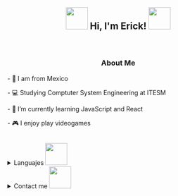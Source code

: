 
<h2> <p align="center"> <img src="https://media.giphy.com/media/oASEJVd5lkgMBMDCcl/giphy.gif" width="50"> Hi, I'm Erick! <img src="https://media.giphy.com/media/oASEJVd5lkgMBMDCcl/giphy.gif" width="50"> </p> </h2>
<br>
   <h3><p align="center"> About Me </p> </h3>
    <p> - 🌮 I am from Mexico </p>
    <p> - 💻 Studying Comptuter System Engineering at ITESM</p>
    <p> - 🌱 I’m currently learning JavaScript and React</p>
    <p> - 🎮 I enjoy play videogames </p>
</br>
<details>
  <summary>Languajes  <img src="https://media.giphy.com/media/V5bKTyV5kt3snXvVVj/giphy.gif" width="50"> </summary>
  <img style="margin: 10px" src="https://profilinator.rishav.dev/skills-assets/python-original.svg" alt="Python" height="45" />  
  <img style="margin: 10px" src="https://profilinator.rishav.dev/skills-assets/javascript-original.svg" alt="JavaScript" height="45" />
  <img style="margin: 10px" src="https://profilinator.rishav.dev/skills-assets/java-original-wordmark.svg" alt="Java" height="45" />  
  <img style="margin: 10px" src="https://profilinator.rishav.dev/skills-assets/csharp-original.svg" alt="C#" height="45" />  
</details>

<details>
<summary> Contact me <img src="https://media.giphy.com/media/X8yP0AgGK0GQZaVXz9/giphy.gif" width="50"> </summary>
<a href="https://www.linkedin.com/in/erick-alfonso-montan-lopez-692949218"><img src="https://img.icons8.com/bubbles/50/000000/linkedin.png" alt="LinkedIn"  height="45"/></a>
<a href="https://www.facebook.com/zonyyrave.maidenas"><img src="https://img.icons8.com/bubbles/50/000000/facebook-new.png" alt="Facebook"  height="45"/></a>
<a href="https://www.instagram.com/monttiiy/"><img src="https://img.icons8.com/bubbles/50/000000/instagram.png" alt="Instagram" height="45" /></a>
</details>


